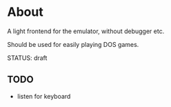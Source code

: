# About

A light frontend for the emulator, without debugger etc.

Should be used for easily playing DOS games.

STATUS: draft

## TODO

- listen for keyboard
